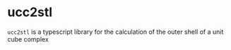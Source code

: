 # ucc2stl

`ucc2stl` is a typescript library for the calculation of the outer shell of a unit cube complex
